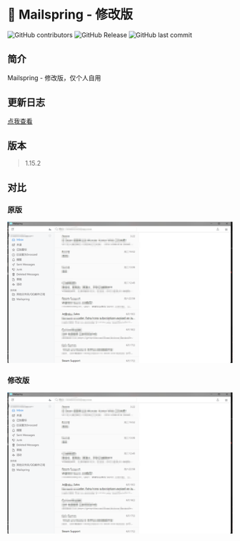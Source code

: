 # 💌 Mailspring - 修改版
![GitHub contributors](https://img.shields.io/github/contributors/NiButCrazy/mailspring?label=%E8%B4%A1%E7%8C%AE%E8%80%85)
![GitHub Release](https://img.shields.io/github/v/release/NiButCrazy/mailspring?display_name=release&label=%E6%9C%80%E6%96%B0%E5%8F%91%E5%B8%83)
![GitHub last commit](https://img.shields.io/github/last-commit/NiButCrazy/mailspring?label=%E4%B8%8A%E6%AC%A1%E6%8F%90%E4%BA%A4)


## 简介

Mailspring - 修改版，仅个人自用

## 更新日志

[点我查看](https://github.com/NiButCrazy/mailspring/blob/CHANGELOG.md)

## 版本

>1.15.2

## 对比

### 原版

![原版](screenshots\p2.png)

### 修改版

![修改版](screenshots\p2.png)
